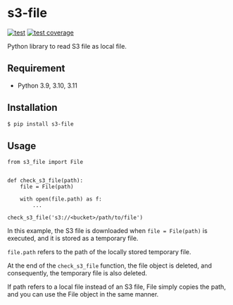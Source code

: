 # s3-file

[![test](https://github.com/rcmdnk/s3-file/actions/workflows/test.yml/badge.svg)](https://github.com/rcmdnk/s3-file/actions/workflows/test.yml)
[![test coverage](https://img.shields.io/badge/coverage-check%20here-blue.svg)](https://github.com/rcmdnk/s3-file/tree/coverage)

Python library to read S3 file as local file.

## Requirement

- Python 3.9, 3.10, 3.11

## Installation

```bash
$ pip install s3-file
```

## Usage

```
from s3_file import File


def check_s3_file(path):
    file = File(path)

    with open(file.path) as f:
        ...

check_s3_file('s3://<bucket>/path/to/file')

```

In this example, the S3 file is downloaded when `file = File(path)` is
executed, and it is stored as a temporary file.

`file.path` refers to the path of the locally stored temporary file.

At the end of the `check_s3_file` function, the file object is deleted, and
consequently, the temporary file is also deleted.

If path refers to a local file instead of an S3 file, File simply copies the
path, and you can use the File object in the same manner.
